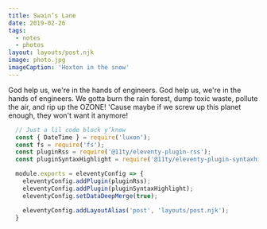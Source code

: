 ```yaml
---
title: Swain’s Lane
date: 2019-02-26
tags: 
  - notes
  - photos
layout: layouts/post.njk
image: photo.jpg
imageCaption: 'Hoxton in the snow'
---
```

God help us, we're in the hands of engineers. God help us, we're in the hands of engineers. We gotta burn the rain forest, dump toxic waste, pollute the air, and rip up the OZONE! 'Cause maybe if we screw up this planet enough, they won't want it anymore!

```js
  // Just a lil code block y’know
  const { DateTime } = require('luxon');
  const fs = require('fs');
  const pluginRss = require('@11ty/eleventy-plugin-rss');
  const pluginSyntaxHighlight = require('@11ty/eleventy-plugin-syntaxhighlight');

  module.exports = eleventyConfig => {
    eleventyConfig.addPlugin(pluginRss);
    eleventyConfig.addPlugin(pluginSyntaxHighlight);
    eleventyConfig.setDataDeepMerge(true);

    eleventyConfig.addLayoutAlias('post', 'layouts/post.njk');
  }
```
